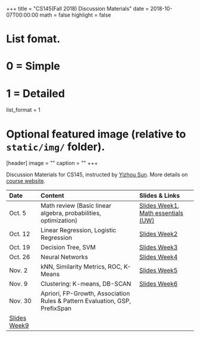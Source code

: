 +++
title = "CS145(Fall 2018) Discussion Materials"
date = 2018-10-07T00:00:00
math = false
highlight = false

# List fomat.
#   0 = Simple
#   1 = Detailed
list_format = 1

# Optional featured image (relative to `static/img/` folder).
[header]
image = ""
caption = ""
+++

Discussion Materials for CS145, instructed by [Yizhou Sun](http://web.cs.ucla.edu/~yzsun/). More details on [course website](http://web.cs.ucla.edu/~yzsun/classes/2018Fall_CS145/index.html). 

|  Date |                        Content                      |          Slides & Links            |
|:------|:----------------------------------------------------|:-----------------------------------|
| Oct. 5 | Math review (Basic linear algebra, probabilities, optimization) | [Slides Week1](https://www.haojunheng.com/files/cs145-f18/Discussion_Week1.pptx), [Math essentials (UW)](http://courses.washington.edu/css490/2012.Winter/lecture_slides/02_math_essentials.pdf)|
| Oct. 12| Linear Regression, Logistic Regression| [Slides Week2](https://www.haojunheng.com/files/cs145-f18/Discussion_Week2.pptx)|
| Oct. 19| Decision Tree, SVM| [Slides Week3](https://www.haojunheng.com/files/cs145-f18/Discussion_Week3.pptx)|
| Oct. 26| Neural Networks | [Slides Week4](https://www.haojunheng.com/files/cs145-f18/Discussion_Week4.pptx)|
| Nov. 2| kNN, Similarity Metrics, ROC, K-Means| [Slides Week5](https://www.haojunheng.com/files/cs145-f18/Discussion_Week5.pptx)|
| Nov. 9| Clustering: K-means, DB-SCAN | [Slides Week6](https://www.haojunheng.com/files/cs145-f18/Discussion_Week6.pptx)|
| Nov. 30| Apriori, FP-Growth, Association Rules & Pattern Evaluation, GSP, PrefixSpan
 | [Slides Week9](https://www.haojunheng.com/files/cs145-f18/Discussion_Week9.pptx)|
